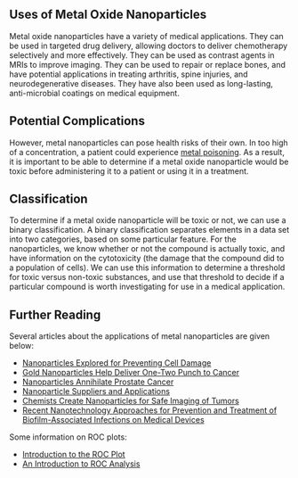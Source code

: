 ## Uses of Metal Oxide Nanoparticles

Metal oxide nanoparticles have a variety of medical applications. They can be used in targeted drug delivery, allowing doctors to deliver
chemotherapy selectively and more effectively. They can be used as contrast agents in MRIs to improve imaging. They can be used to repair
or replace bones, and have potential applications in treating arthritis, spine injuries, and neurodegenerative diseases. They have also
been used as long-lasting, anti-microbial coatings on medical equipment.

## Potential Complications

However, metal nanoparticles can pose health risks of their own. In too high of a concentration, a patient could experience [metal 
poisoning](https://en.wikipedia.org/wiki/Metal_toxicity). As a result, it is important to be able to determine if a metal oxide
nanoparticle would be toxic before administering it to a patient or using it in a treatment.

## Classification

To determine if a metal oxide nanoparticle will be toxic or not, we can use a binary classification. A binary classification separates
elements in a data set into two categories, based on some particular feature. For the nanoparticles, we know whether or not the compound
is actually toxic, and have information on the cytotoxicity (the damage that the compound did to a population of cells). We can use this
information to determine a threshold for toxic versus non-toxic substances, and use that threshold to decide if a particular compound is 
worth investigating for use in a medical application.

## Further Reading

Several articles about the applications of metal nanoparticles are given below:

* [Nanoparticles Explored for Preventing Cell Damage](https://www.livescience.com/9672-nanoparticles-explored-preventing-cell-damage.html)
* [Gold Nanoparticles Help Deliver One-Two Punch to Cancer](https://www.sciencedaily.com/releases/2016/11/161108085901.htm)
* [Nanoparticles Annihilate Prostate Cancer](https://www.scientificamerican.com/article/nanoparticles-annihilate/)
* [Nanoparticle Suppliers and Applications](http://www.azonano.com/article.aspx?ArticleID=4280)
* [Chemists Create Nanoparticles for Safe Imaging of Tumors](https://phys.org/news/2017-03-chemists-nanoparticles-safe-imaging-tumors.html)
* [Recent Nanotechnology Approaches for Prevention and Treatment of Biofilm-Associated Infections on Medical Devices](https://www.hindawi.com/journals/bmri/2016/1851242/)

Some information on ROC plots:
* [Introduction to the ROC Plot](https://classeval.wordpress.com/introduction/introduction-to-the-roc-receiver-operating-characteristics-plot/)
* [An Introduction to ROC Analysis](https://ccrma.stanford.edu/workshops/mir2009/references/ROCintro.pdf)

